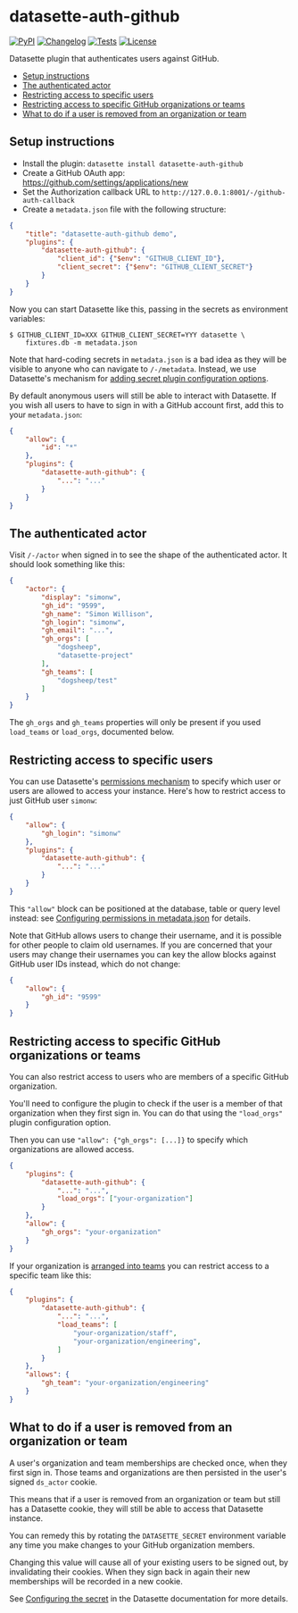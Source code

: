 # datasette-auth-github

[![PyPI](https://img.shields.io/pypi/v/datasette-auth-github.svg)](https://pypi.org/project/datasette-auth-github/)
[![Changelog](https://img.shields.io/github/v/release/simonw/datasette-auth-github?include_prereleases&label=changelog)](https://github.com/simonw/datasette-auth-github/releases)
[![Tests](https://github.com/simonw/datasette-auth-github/workflows/Test/badge.svg)](https://github.com/simonw/datasette-auth-github/actions?query=workflow%3ATest)
[![License](https://img.shields.io/badge/license-Apache%202.0-blue.svg)](https://github.com/simonw/datasette-auth-github/blob/main/LICENSE)

Datasette plugin that authenticates users against GitHub.

<!-- toc -->

- [Setup instructions](#setup-instructions)
- [The authenticated actor](#the-authenticated-actor)
- [Restricting access to specific users](#restricting-access-to-specific-users)
- [Restricting access to specific GitHub organizations or teams](#restricting-access-to-specific-github-organizations-or-teams)
- [What to do if a user is removed from an organization or team](#what-to-do-if-a-user-is-removed-from-an-organization-or-team)

<!-- tocstop -->

## Setup instructions

* Install the plugin: `datasette install datasette-auth-github`
* Create a GitHub OAuth app: https://github.com/settings/applications/new
* Set the Authorization callback URL to `http://127.0.0.1:8001/-/github-auth-callback`
* Create a `metadata.json` file with the following structure:

```json
{
    "title": "datasette-auth-github demo",
    "plugins": {
        "datasette-auth-github": {
            "client_id": {"$env": "GITHUB_CLIENT_ID"},
            "client_secret": {"$env": "GITHUB_CLIENT_SECRET"}
        }
    }
}
```

Now you can start Datasette like this, passing in the secrets as environment variables:

    $ GITHUB_CLIENT_ID=XXX GITHUB_CLIENT_SECRET=YYY datasette \
        fixtures.db -m metadata.json

Note that hard-coding secrets in `metadata.json` is a bad idea as they will be visible to anyone who can navigate to `/-/metadata`. Instead, we use Datasette's mechanism for [adding secret plugin configuration options](https://docs.datasette.io/en/stable/plugins.html#secret-configuration-values).

By default anonymous users will still be able to interact with Datasette. If you wish all users to have to sign in with a GitHub account first, add this to your ``metadata.json``:

```json
{
    "allow": {
        "id": "*"
    },
    "plugins": {
        "datasette-auth-github": {
            "...": "..."
        }
    }
}
```
## The authenticated actor

Visit `/-/actor` when signed in to see the shape of the authenticated actor. It should look something like this:

```json
{
    "actor": {
        "display": "simonw",
        "gh_id": "9599",
        "gh_name": "Simon Willison",
        "gh_login": "simonw",
        "gh_email": "...",
        "gh_orgs": [
            "dogsheep",
            "datasette-project"
        ],
        "gh_teams": [
            "dogsheep/test"
        ]
    }
}
```

The `gh_orgs` and `gh_teams` properties will only be present if you used `load_teams` or `load_orgs`, documented below.

## Restricting access to specific users

You can use Datasette's [permissions mechanism](https://docs.datasette.io/en/stable/authentication.html) to specify which user or users are allowed to access your instance. Here's how to restrict access to just GitHub user `simonw`:

```json
{
    "allow": {
        "gh_login": "simonw"
    },
    "plugins": {
        "datasette-auth-github": {
            "...": "..."
        }
    }
}
```

This `"allow"` block can be positioned at the database, table or query level instead: see [Configuring permissions in metadata.json](https://docs.datasette.io/en/stable/authentication.html#configuring-permissions-in-metadata-json) for details.

Note that GitHub allows users to change their username, and it is possible for other people to claim old usernames. If you are concerned that your users may change their usernames you can key the allow blocks against GitHub user IDs instead, which do not change:

```json
{
    "allow": {
        "gh_id": "9599"
    }
}
```

## Restricting access to specific GitHub organizations or teams

You can also restrict access to users who are members of a specific GitHub organization.

You'll need to configure the plugin to check if the user is a member of that organization when they first sign in. You can do that using the `"load_orgs"` plugin configuration option.

Then you can use `"allow": {"gh_orgs": [...]}` to specify which organizations are allowed access.

```json
{
    "plugins": {
        "datasette-auth-github": {
            "...": "...",
            "load_orgs": ["your-organization"]
        }
    },
    "allow": {
        "gh_orgs": "your-organization"
    }
}
```

If your organization is [arranged into teams](https://help.github.com/en/articles/organizing-members-into-teams) you can restrict access to a specific team like this:

```json
{
    "plugins": {
        "datasette-auth-github": {
            "...": "...",
            "load_teams": [
                "your-organization/staff",
                "your-organization/engineering",
            ]
        }
    },
    "allows": {
        "gh_team": "your-organization/engineering"
    }
}
```

## What to do if a user is removed from an organization or team

A user's organization and team memberships are checked once, when they first sign in. Those teams and organizations are then persisted in the user's signed `ds_actor` cookie.

This means that if a user is removed from an organization or team but still has a Datasette cookie, they will still be able to access that Datasette instance.

You can remedy this by rotating the `DATASETTE_SECRET` environment variable any time you make changes to your GitHub organization members.

Changing this value will cause all of your existing users to be signed out, by invalidating their cookies. When they sign back in again their new memberships will be recorded in a new cookie.

See [Configuring the secret](https://docs.datasette.io/en/stable/settings.html?highlight=secret#configuring-the-secret) in the Datasette documentation for more details.
